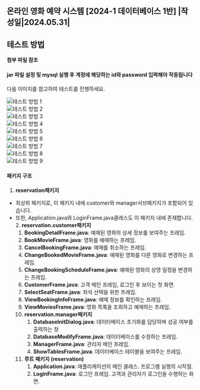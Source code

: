 ﻿
**온라인  영화  예약  시스템**
**[2024-1  데이터베이스  1반]**
|**작성일**|2024\.05.31|
---
## **테스트 방법**
**첨부 파일 참조**
#### jar 파일 설정 및 mysql 실행 후 계정에 해당하는 id와 password 입력해야 작동됩니다
다음 이미지를 참고하여 테스트를 진행하세요.

![테스트 방법 1](img/테스트%20방법_page-0001.jpg)  
![테스트 방법 2](img/테스트%20방법_page-0002.jpg)  
![테스트 방법 3](img/테스트%20방법_page-0003.jpg)  
![테스트 방법 4](img/테스트%20방법_page-0004.jpg)  
![테스트 방법 5](img/테스트%20방법_page-0005.jpg)  
![테스트 방법 6](img/테스트%20방법_page-0006.jpg)  
![테스트 방법 7](img/테스트%20방법_page-0007.jpg)  
![테스트 방법 8](img/테스트%20방법_page-0008.jpg)  
![테스트 방법 9](img/테스트%20방법_page-0009.jpg)


#### 패키지  구조

1. **reservation패키지**
- 최상위  패키지로,  이  패키지  내에  customer와  manager서브패키지가  포함되어  있습니다.
- 또한,  Application.java와  LoginFrame.java클래스도  이  패키지  내에  존재합니다.
  2. **reservation.customer패키지**
     1. **BookingDetailFrame.java**:  예매된  영화의  상세  정보를  보여주는  프레임.
     1. **BookMovieFrame.java**:  영화를  예매하는  프레임.
     1. **CancelBookingFrame.java**:  예매를  취소하는  프레임.
     1. **ChangeBookedMovieFrame.java**:  예매된  영화를  다른  영화로  변경하는  프레임.
     1. **ChangeBookingScheduleFrame.java**:  예매된  영화의  상영  일정을  변경하는  프레임.
     1. **CustomerFrame.java**:  고객  메인  프레임,  로그인  후  보이는  첫  화면.
     1. **SelectSeatFrame.java**:  좌석  선택을  위한  프레임.
     1. **ViewBookingInfoFrame.java**:  예매  정보를  확인하는  프레임.
     1. **ViewMoviesFrame.java**:  영화  목록을  조회하고  예매하는  프레임.
  2. **reservation.manager패키지**
     1. **DatabaseInitDialog.java**:  데이터베이스  초기화를  담당하며  성공  여부를  출력하는  창
     1. **DatabaseModifyFrame.java**:  데이터베이스를  수정하는  프레임.
     1. **ManagerFrame.java**:  관리자  메인  프레임.
     1. **ShowTablesFrame.java**:  데이터베이스  테이블을  보여주는  프레임.
  2. **루트  패키지  (reservation)**
     1. **Application.java**:  애플리케이션의  메인  클래스.  프로그램  실행의  시작점.
     1. **LoginFrame.java**:  로그인  프레임.  고객과  관리자가  로그인을  수행하는  화면.

